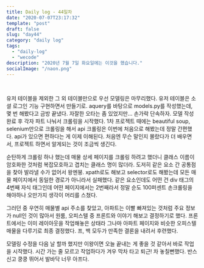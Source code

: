 ```yaml
---
title: Daily log - 44일차
date: "2020-07-07T23:17:32"
template: "post"
draft: false
slug: "day44"
category: "daily log"
tags:
  - "daily-log"
  - "wecode"
description: "2020년 7월 7일 화요일에는 이것을 했습니다."
socialImage: "/naon.png"
---
```


<br>

유저 테이블을 제외한 그 외 테이블만으로 우선 모델링은 마무리했다. 유저 테이블은 소셜 로그인 기능 구현하면서 만들기로. aquery를 바탕으로 models.py를 작성했는데, 몇 번 해봤다고 금방 끝냈다. 자잘한 오타는 좀 있었지만... 손가락 단속하자. 모델 작성 완료 후 각자 파트 나눠서 크롤링을 시작했다. 1차 프로젝트 때에는 beautiful soup, selenium만으로 크롤링을 해서 api 크롤링은 이번에 처음으로 해봤는데 정말 간편했다. api가 있으면 편하다는 게 이제 이해된다. 처음엔 무슨 말인지 몰랐다가 더 배우면서, 프로젝트 하면서 알게되는 것이 조금씩 생긴다.

순탄하게 크롤링 하나 했는데 매물 상세 페이지를 크롤링 하려고 했더니 클래스 이름이 암호화한 것처럼 복잡모호하고 겹치는 클래스 명이 많더라. 도저히 같은 요소 간 공통점을 찾아 발라낼 수가 없어서 왕멘붕. xpath로도 해보고 selector로도 해봤는데 모든 매물 페이지에서 동일한 경로가 아니라서 실패했다. 같은 요소인데도 어떤 건 div 태그의 4번째 자식 태그인데 어떤 페이지에서는 2번째라서 정말 순도 100퍼센트 손크롤링을 해야하나 오만가지 생각이 머리를 스쳤다.

그러던 중 우연히 매물별 api 주소를 찾았고, 아파트는 이빨 빠져있는 것처럼 주요 정보가 null인 것이 많아서 원룸, 오피스텔 중 프론트와 이야기 해보고 결정하기로 했다. 프론트에서는 이미 레이아웃을 작업해놓은 상태라 그나마 아파트 페이지와 비슷한 오피스텔 매물을 다루기로 최종 결정했다. 프, 백 모두가 만족한 결론을 내려서 후련했다.

모델링 수정을 다음 날 할까 했지만 이왕이면 오늘 끝내는 게 좋을 것 같아서 바로 작업을 시작했다. 시간 가는 줄 모르고 작업하다가 겨우 막차 타고 퇴근! 차 놓칠뻔했다. 반스 신고 쿵쿵 뛰어서 발바닥 너무 아프다.



